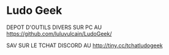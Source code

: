 # Ludo Geek
DEPOT D'OUTILS DIVERS SUR PC AU https://github.com/luluvulcain/LudoGeek/

SAV SUR LE TCHAT DISCORD AU http://tiny.cc/tchatludogeek
